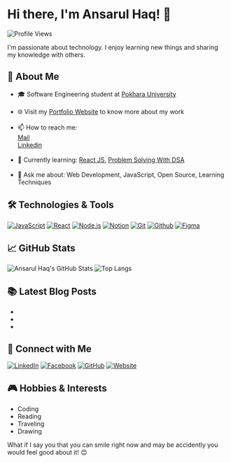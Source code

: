 # Hi there, I'm Ansarul Haq! 👋

![Profile Views](https://komarev.com/ghpvc/?username=AnsarulHaq786&style=flat-square)

I'm passionate about technology. I enjoy learning new things and sharing my knowledge with others.

## 🌟 About Me

- 🎓 Software Engineering student at [Pokhara University](https://pu.edu.np/) <br><br>
- 🌐 Visit my [Portfolio Website](https://ansarulhaq.com.np) to know more about my work <br><br>
- 📫 How to reach me: <br>
[Mail](mailto:mdansarul786940.com)<br>
[Linkedin](https://www.linkedin.com/in/ansarulhaq786/)<br><br>
- 🌱 Currently learning: [React JS](https://react.dev), [Problem Solving With DSA](https://leetcode.com/u/Ansarul_haq/) <br><br>
- 💬 Ask me about: Web Development, JavaScript, Open Source, Learning Techniques

## 🛠️ Technologies & Tools

[![JavaScript](https://img.shields.io/badge/-JavaScript-333333?style=flat&logo=javascript)](https://developer.mozilla.org/en-US/docs/Web/JavaScript)
[![React](https://img.shields.io/badge/-React-333333?style=flat&logo=react)](https://react.dev)
[![Node.js](https://img.shields.io/badge/-Node.js-333333?style=flat&logo=node.js)](https://nodejs.org/en)
[![Notion](https://img.shields.io/badge/-Notion-333333?style=flat&logo=notion)](https://www.notion.so)
[![Git](https://img.shields.io/badge/-Git-333333?style=flat&logo=git)](https://git-scm.com/)
[![Github](https://img.shields.io/badge/-Github-333333?style=flat&logo=github)](https://github.com)
[![Figma](https://img.shields.io/badge/-Figma-333333?style=flat&logo=figma)](https://figma.com)

## 📈 GitHub Stats

![Ansarul Haq's GitHub Stats](https://github-readme-stats.vercel.app/api?username=AnsarulHaq786&show_icons=true&theme=radical)
![Top Langs](https://github-readme-stats.vercel.app/api/top-langs/?username=AnsarulHaq786&layout=compact&theme=radical)

## 📚 Latest Blog Posts

- []()
- []()
- []()

## 🔗 Connect with Me

[![LinkedIn](https://img.shields.io/badge/-Linkedin-0077B5?style=flat&logo=linkedin)](https://www.linkedin.com/in/AnsarulHaq786/)
[![Facebook](https://img.shields.io/badge/-Facebook-1DA1F2?style=flat&logo=facebook)](https://facebook.com/ansarulhaq786)
[![GitHub](https://img.shields.io/badge/-GitHub-333333?style=flat&logo=github)](https://github.com/AnsarulHaq786)
[![Website](https://img.shields.io/badge/-Website-333333?style=flat&logo=google-chrome)](https://ansarulhaq.com.np)

## 🎮 Hobbies & Interests

- Coding
- Reading
- Traveling
- Drawing

What if I say you that you can smile right now and may be accidently you would feel good about it! 😊